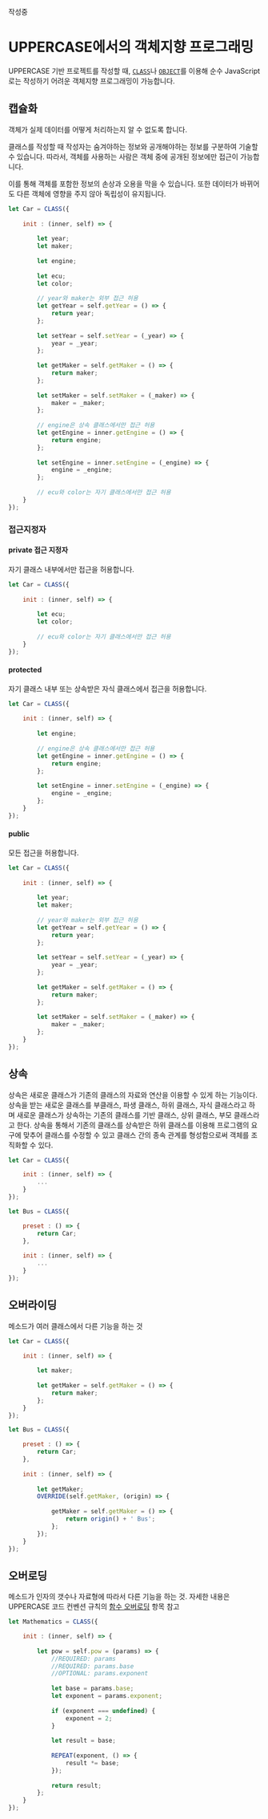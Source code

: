 작성중

# UPPERCASE에서의 객체지향 프로그래밍
UPPERCASE 기반 프로젝트를 작성할 때, [`CLASS`](UPPERCASE-CORE-COMMON.md#class)나 [`OBJECT`](UPPERCASE-CORE-COMMON.md#object)를 이용해 순수 JavaScript로는 작성하기 어려운 객체지향 프로그래밍이 가능합니다.

## 캡슐화
객체가 실제 데이터를 어떻게 처리하는지 알 수 없도록 합니다.

클래스를 작성할 때 작성자는 숨겨야하는 정보와 공개해야하는 정보를 구분하여 기술할 수 있습니다. 따라서, 객체를 사용하는 사람은 객체 중에 공개된 정보에만 접근이 가능합니다.

이를 통해 객체를 포함한 정보의 손상과 오용을 막을 수 있습니다. 또한 데이터가 바뀌어도 다른 객체에 영향을 주지 않아 독립성이 유지됩니다.

```javascript
let Car = CLASS({
    
    init : (inner, self) => {
        
        let year;
        let maker;
        
        let engine;
        
        let ecu;
        let color;
        
        // year와 maker는 외부 접근 허용
        let getYear = self.getYear = () => {
            return year;
        };
        
        let setYear = self.setYear = (_year) => {
            year = _year;
        };
        
        let getMaker = self.getMaker = () => {
            return maker;
        };
        
        let setMaker = self.setMaker = (_maker) => {
            maker = _maker;
        };
        
        // engine은 상속 클래스에서만 접근 허용
        let getEngine = inner.getEngine = () => {
            return engine;
        };
        
        let setEngine = inner.setEngine = (_engine) => {
            engine = _engine;
        };
        
        // ecu와 color는 자기 클래스에서만 접근 허용
    }
});
```

### 접근지정자

#### private 접근 지정자
자기 클래스 내부에서만 접근을 허용합니다.

```javascript
let Car = CLASS({
    
    init : (inner, self) => {
        
        let ecu;
        let color;
        
        // ecu와 color는 자기 클래스에서만 접근 허용
    }
});
```

#### protected
자기 클래스 내부 또는 상속받은 자식 클래스에서 접근을 허용합니다.

```javascript
let Car = CLASS({
    
    init : (inner, self) => {
        
        let engine;
        
        // engine은 상속 클래스에서만 접근 허용
        let getEngine = inner.getEngine = () => {
            return engine;
        };
        
        let setEngine = inner.setEngine = (_engine) => {
            engine = _engine;
        };
    }
});
```

#### public
모든 접근을 허용합니다.

```javascript
let Car = CLASS({
    
    init : (inner, self) => {
        
        let year;
        let maker;
        
        // year와 maker는 외부 접근 허용
        let getYear = self.getYear = () => {
            return year;
        };
        
        let setYear = self.setYear = (_year) => {
            year = _year;
        };
        
        let getMaker = self.getMaker = () => {
            return maker;
        };
        
        let setMaker = self.setMaker = (_maker) => {
            maker = _maker;
        };
    }
});
```

## 상속
상속은 새로운 클래스가 기존의 클래스의 자료와 연산을 이용할 수 있게 하는 기능이다. 상속을 받는 새로운 클래스를 부클래스, 파생 클래스, 하위 클래스, 자식 클래스라고 하며 새로운 클래스가 상속하는 기존의 클래스를 기반 클래스, 상위 클래스, 부모 클래스라고 한다. 상속을 통해서 기존의 클래스를 상속받은 하위 클래스를 이용해 프로그램의 요구에 맞추어 클래스를 수정할 수 있고 클래스 간의 종속 관계를 형성함으로써 객체를 조직화할 수 있다.

```javascript
let Car = CLASS({

    init : (inner, self) => {
        ...
    }
});

let Bus = CLASS({

    preset : () => {
		return Car;
	},
	
    init : (inner, self) => {
        ...
    }
});
```

## 오버라이딩
메소드가 여러 클래스에서 다른 기능을 하는 것

```javascript
let Car = CLASS({

    init : (inner, self) => {
        
        let maker;
        
        let getMaker = self.getMaker = () => {
            return maker;
        };
    }
});

let Bus = CLASS({

    preset : () => {
		return Car;
	},
	
    init : (inner, self) => {
        
        let getMaker;
        OVERRIDE(self.getMaker, (origin) => {
        
            getMaker = self.getMaker = () => {
                return origin() + ' Bus';
            };
        });
    }
});
```

## 오버로딩
메소드가 인자의 갯수나 자료형에 따라서 다른 기능을 하는 것. 자세한 내용은 UPPERCASE 코드 컨벤션 규칙의 [함수 오버로딩](CONVENTION.md#함수-오버로딩) 항목 참고

```javascript
let Mathematics = CLASS({

    init : (inner, self) => {
        
        let pow = self.pow = (params) => {
            //REQUIRED: params
            //REQUIRED: params.base
            //OPTIONAL: params.exponent
            
            let base = params.base;
            let exponent = params.exponent;
            
            if (exponent === undefined) {
                exponent = 2;
            }
            
            let result = base;
            
            REPEAT(exponent, () => {
                result *= base;
            });
            
            return result;
        };
    }
});
```
